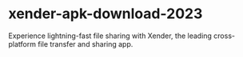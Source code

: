 # xender-apk-download-2023
Experience lightning-fast file sharing with Xender, the leading cross-platform file transfer and sharing app. 
